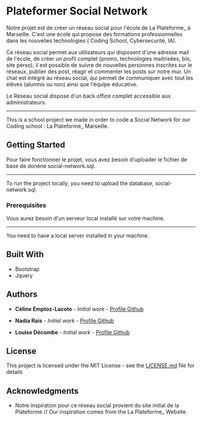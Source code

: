 # Plateformer Social Network

Notre projet est de créer un réseau social pour l'école de La Plateforme_ à Marseille. C'est une école qui propose des formations professionnelles 
dans les nouvelles technologies ( Coding School, Cybersecurité, IA).

Ce réseau social permet aux utilisateurs qui disposent d'une adresse mail de l'école, de créer un profil complet (promo, technologies maitrisées, bio, site perso), il est possible de suivre de nouvelles personnes inscrites sur le réseaux, publier des post, réagir et commenter les posts sur notre mur. 
Un chat est intégré au réseau social, qui permet de communiquer avec tout les élèves (alumnis ou non) ainsi que l'équipe éducative.

Le Réseau social dispose d'un back office complet accessible aux administrateurs.

---------------------------------------------------

This is a school project we made in order to code a Social Network for our Coding school : La Plateforme_ Marseille.


## Getting Started

Pour faire fonctionner le projet, vous avez besoin d'uploader le fichier de base de donéne social-network.sql.

----------------------------------------------------------------------------------------------------

To run the project locally, you need to upload the database, social-network.sql. 

### Prerequisites

Vous aurez besoin d'un serveur local installé sur votre machine. 

---------------------------------------------------------------------


You need to have a local server installed in your machine.

## Built With

* Bootstrap
* Jquery

## Authors

* **Céline Emptoz-Lacote** - *Initial work* - [Profile Github](https://github.com/celine-emptoz-lacote)

* **Nadia Rais** - *Initial work* - [Profile Github](https://github.com/nadia-rais)

* **Louise Décombe** - *Initial work* - [Profile Github](https://github.com/celine-emptoz-lacote)


## License

This project is licensed under the MIT License - see the [LICENSE.md](LICENSE.md) file for details

## Acknowledgments

* Notre inspiration pour ce réseau social provient du site initial de la Plateforme // Our inspiration comes from the La Plateforme_ Website.

